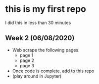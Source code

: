 # this is my first repo
I did this in less than 30 minutes

## Week 2 (06/08/2020)
* Web scrape the following pages:
  * page 1
  * page 2
  * page 3
* Once code is complete, add to this repo
* (play around in Jupyter)
